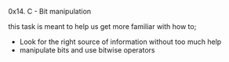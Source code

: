 0x14. C - Bit manipulation

this task is meant to help us get more familiar with how to;
- Look for the right source of information without too much help
- manipulate bits and use bitwise operators
